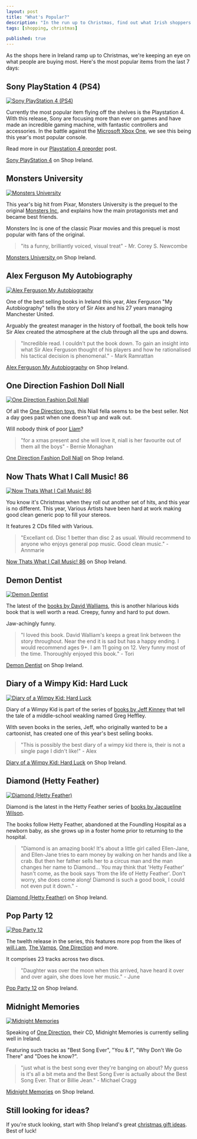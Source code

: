 ```yaml
---
layout: post
title: "What's Popular?"
description: "In the run up to Christmas, find out what Irish shoppers are buying..."
tags: [shopping, christmas]

published: true
---
```


As the shops here in Ireland ramp up to Christmas, we're keeping an eye on what people are buying most. Here's the most popular items from the last 7 days:

## Sony PlayStation 4 (PS4)

<a href="http://www.shopireland.ie/games/B00BE4HOIM/"><img src="http://ecx.images-amazon.com/images/I/41yICqdXaVL._SL160_.jpg" alt="Sony PlayStation 4 (PS4)" class="left"></a>

Currently the most popular item flying off the shelves is the Playstation 4. With this release, Sony are focusing more than ever on games and have made an incredible gaming machine, with fantastic controllers and accessories. In the battle against the [Microsoft Xbox One](http://www.shopireland.ie/games/B00BE4OUBG/), we see this being this year's most popular console.

Read more in our [Playstation 4 preorder](http://blog.shopireland.ie/playstation-4-release-date/) post.

[Sony PlayStation 4](http://www.shopireland.ie/games/B00BE4HOIM/) on Shop Ireland.

## Monsters University

<a href="http://www.shopireland.ie/dvd/B00742SYLY/"><img src="http://ecx.images-amazon.com/images/I/51Fvx5rUtwL._SL160_.jpg" alt="Monsters University" class="left"></a>

This year's big hit from Pixar, Monsters University is the prequel to the original [Monsters Inc](http://www.shopireland.ie/dvd/B000062V9C/), and explains how the main protagonists met and became best friends.

Monsters Inc is one of the classic Pixar movies and this prequel is most popular with fans of the original.

> "its a funny, brilliantly voiced, visual treat" - Mr. Corey S. Newcombe

[Monsters University ](http://www.shopireland.ie/dvd/B00742SYLY/) on Shop Ireland.

## Alex Ferguson My Autobiography

<a href="http://www.shopireland.ie/books/0340919396/"><img src="http://ecx.images-amazon.com/images/I/51-9tiZe6fL._SL160_.jpg" alt="Alex Ferguson My Autobiography" class="left"></a>

One of the best selling books in Ireland this year, Alex Ferguson "My Autobiography" tells the story of Sir Alex and his 27 years managing Manchester United.

Arguably the greatest manager in the history of football, the book tells how Sir Alex created the atmosphere at the club through all the ups and downs.

> "Incredible read. I couldn't put the book down. To gain an insight into what Sir Alex Ferguson thought of his players and how he rationalised his tactical decision is phenomenal." - Mark Ramrattan

[Alex Ferguson My Autobiography](http://www.shopireland.ie/books/0340919396/) on Shop Ireland. 

## One Direction Fashion Doll Niall

<a href="http://www.shopireland.ie/toys/B00C3VTX48/"><img src="http://ecx.images-amazon.com/images/I/31Hpewe4psL._SL160_.jpg" alt="One Direction Fashion Doll Niall" class="left"></a>

Of all the [One Direction toys](http://www.shopireland.ie/toys/search/one%20direction/), this Niall fella seems to be the best seller. Not a day goes past when one doesn't up and walk out.

Will nobody think of poor [Liam](http://www.shopireland.ie/toys/B00C3VTZ4Q/)? 

> "for a xmas present and she will love it, niall is her favourite out of them all the boys" - Bernie Monaghan

[One Direction Fashion Doll Niall](http://www.shopireland.ie/toys/B00C3VTX48/) on Shop Ireland.

## Now Thats What I Call Music! 86

<a href="http://www.shopireland.ie/music/B00F963CTG/"><img src="http://ecx.images-amazon.com/images/I/61oqmBLvdbL._SL160_.jpg" alt="Now Thats What I Call Music! 86" class="left"></a>

You know it's Christmas when they roll out another set of hits, and this year is no different. This year, Various Artists have been hard at work making good clean generic pop to fill your stereos.

It features 2 CDs filled with Various.

> "Excellant cd. Disc 1 better than disc 2 as usual. Would recommend to anyone who enjoys general pop music. Good clean music." - Annmarie

[Now Thats What I Call Music! 86](http://www.shopireland.ie/music/B00F963CTG/) on Shop Ireland.

## Demon Dentist

<a href="http://www.shopireland.ie/books/0007453566/"><img src="http://ecx.images-amazon.com/images/I/5175YMfq4lL._SL160_.jpg" alt="Demon Dentist" class="left"></a>

The latest of the [books by David Walliams](http://www.shopireland.ie/books/search/David+Walliams/), this is another hilarious kids book that is well worth a read. Creepy, funny and hard to put down.

Jaw-achingly funny.

> "I loved this book. David Walliam's keeps a great link between the story throughout. Near the end it is sad but has a happy ending. I would recommend ages 9+. I am 11 going on 12. Very funny most of the time. Thoroughly enjoyed this book." - Tori

[Demon Dentist](http://www.shopireland.ie/books/0007453566/) on Shop Ireland.

## Diary of a Wimpy Kid: Hard Luck

<a href="http://www.shopireland.ie/books/0141350679/"><img src="http://ecx.images-amazon.com/images/I/51jeOdQdf0L._SL160_.jpg" alt="Diary of a Wimpy Kid: Hard Luck" class="left"></a>

Diary of a Wimpy Kid is part of the series of [books by Jeff Kinney](http://www.shopireland.ie/books/search/jeff%20kinney/) that tell the tale of a middle-school weakling named Greg Heffley.

With seven books in the series, Jeff, who originally wanted to be a cartoonist, has created one of this year's best selling books.

> "This is possibly the best diary of a wimpy kid there is, their is not a single page I didn't like!" - Alex

[Diary of a Wimpy Kid: Hard Luck](http://www.shopireland.ie/books/0141350679/) on Shop Ireland.

## Diamond (Hetty Feather)

<a href="http://www.shopireland.ie/books/0857531077/"><img src="http://ecx.images-amazon.com/images/I/61Sq%2BygLfcL._SL160_.jpg" alt="Diamond (Hetty Feather)" class="left"></a>

Diamond is the latest in the Hetty Feather series of [books by Jacqueline Wilson](http://www.shopireland.ie/books/search/Jacqueline+Wilson/).

The books follow Hetty Feather, abandoned at the Foundling Hospital as a newborn baby, as she grows up in a foster home prior to returning to the hospital.

> "Diamond is an amazing book! It's about a little girl called Ellen-Jane, and Ellen-Jane tries to earn money by walking on her hands and like a crab. But then her father sells her to a circus man and the man changes her name to Diamond... You may think that 'Hetty Feather' hasn't come, as the book says 'from the life of Hetty Feather'. Don't worry, she does come along! Diamond is such a good book, I could not even put it down." - 

[Diamond (Hetty Feather)](http://www.shopireland.ie/books/0857531077/) on Shop Ireland.

## Pop Party 12

<a href="http://www.shopireland.ie/music/B00EMGUU7G/"><img src="http://ecx.images-amazon.com/images/I/61uUIxoarOL._SL160_.jpg" alt="Pop Party 12" class="left"></a>

The twelth release in the series, this features more pop from the likes of [will.i.am](http://www.shopireland.ie/music/search/will.i.am), [The Vamps](http://www.shopireland.ie/music/search/the%20vamps/), [One Direction](http://www.shopireland.ie/music/search/one%20direction/) and more.

It comprises 23 tracks across two discs.

> "Daughter was over the moon when this arrived, have heard it over and over again, she does love her music." - June

[Pop Party 12](http://www.shopireland.ie/music/B00EMGUU7G/) on Shop Ireland.

## Midnight Memories

<a href="http://www.shopireland.ie/music/B00F0N61AU/"><img src="http://ecx.images-amazon.com/images/I/61Hix1WN6KL._SL160_.jpg" alt="Midnight Memories" class="left"></a>

Speaking of [One Direction](http://www.shopireland.ie/music/search/one%20direction/), their CD, Midnight Memories is currently selling well in Ireland.

Featuring such tracks as "Best Song Ever", "You & I", "Why Don't We Go There" and "Does he know?".

> "just what is the best song ever they're banging on about? My guess is it's all a bit meta and the Best Song Ever is actually about the Best Song Ever. That or Billie Jean." - Michael Cragg

[Midnight Memories](http://www.shopireland.ie/music/B00F0N61AU/) on Shop Ireland.

## Still looking for ideas?

If you're stuck looking, start with Shop Ireland's great [christmas gift ideas](http://www.shopireland.ie/giftideas/). Best of luck!

 